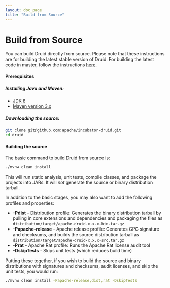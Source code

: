 ```yaml
---
layout: doc_page
title: "Build from Source"
---
```


<!--
  ~ Licensed to the Apache Software Foundation (ASF) under one
  ~ or more contributor license agreements.  See the NOTICE file
  ~ distributed with this work for additional information
  ~ regarding copyright ownership.  The ASF licenses this file
  ~ to you under the Apache License, Version 2.0 (the
  ~ "License"); you may not use this file except in compliance
  ~ with the License.  You may obtain a copy of the License at
  ~
  ~   http://www.apache.org/licenses/LICENSE-2.0
  ~
  ~ Unless required by applicable law or agreed to in writing,
  ~ software distributed under the License is distributed on an
  ~ "AS IS" BASIS, WITHOUT WARRANTIES OR CONDITIONS OF ANY
  ~ KIND, either express or implied.  See the License for the
  ~ specific language governing permissions and limitations
  ~ under the License.
  -->

# Build from Source

You can build Druid directly from source. Please note that these instructions are for building the latest stable version of Druid.
For building the latest code in master, follow the instructions [here](https://github.com/apache/incubator-druid/blob/master/docs/content/development/build.md).


#### Prerequisites

##### Installing Java and Maven:
- [JDK 8](http://www.oracle.com/technetwork/java/javase/downloads/jdk8-downloads-2133151.html)
- [Maven version 3.x](http://maven.apache.org/download.cgi)

##### Downloading the source:

```bash
git clone git@github.com:apache/incubator-druid.git
cd druid
```


#### Building the source

The basic command to build Druid from source is:

```bash
./mvnw clean install
```

This will run static analysis, unit tests, compile classes, and package the projects into JARs. It will _not_ generate the source or binary distribution tarball.

In addition to the basic stages, you may also want to add the following profiles and properties:

- **-Pdist** - Distribution profile: Generates the binary distribution tarball by pulling in core extensions and dependencies and packaging the files as `distribution/target/apache-druid-x.x.x-bin.tar.gz`
- **-Papache-release** - Apache release profile: Generates GPG signature and checksums, and builds the source distribution tarball as `distribution/target/apache-druid-x.x.x-src.tar.gz`
- **-Prat** - Apache Rat profile: Runs the Apache Rat license audit tool
- **-DskipTests** - Skips unit tests (which reduces build time)

Putting these together, if you wish to build the source and binary distributions with signatures and checksums, audit licenses, and skip the unit tests, you would run:

```bash
./mvnw clean install -Papache-release,dist,rat -DskipTests
```
